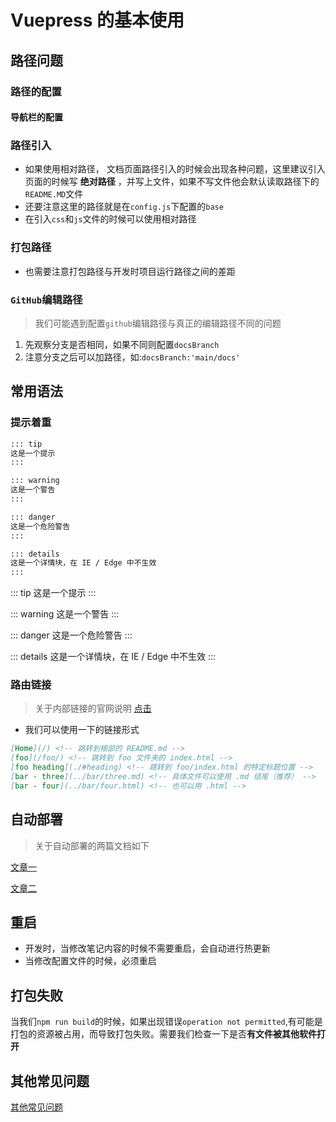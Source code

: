 # Vuepress 的基本使用

## 路径问题

### 路径的配置

#### 导航栏的配置

### 路径引入

-   如果使用相对路径， 文档页面路径引入的时候会出现各种问题，这里建议引入页面的时候写 **绝对路径** ，并写上文件，如果不写文件他会默认读取路径下的`README.MD`文件
-   还要注意这里的路径就是在`config.js`下配置的`base`
-   在引入`css`和`js`文件的时候可以使用相对路径

### 打包路径

-   也需要注意打包路径与开发时项目运行路径之间的差距

### `GitHub`编辑路径

> 我们可能遇到配置`github`编辑路径与真正的编辑路径不同的问题

1. 先观察分支是否相同，如果不同则配置`docsBranch`
2. 注意分支之后可以加路径，如:`docsBranch:'main/docs'`

## 常用语法

### 提示着重

```md
::: tip
这是一个提示
:::

::: warning
这是一个警告
:::

::: danger
这是一个危险警告
:::

::: details
这是一个详情块，在 IE / Edge 中不生效
:::
```

::: tip
这是一个提示
:::

::: warning
这是一个警告
:::

::: danger
这是一个危险警告
:::

::: details
这是一个详情块，在 IE / Edge 中不生效
:::

### 路由链接

> 关于内部链接的官网说明 [点击](https://vuepress.vuejs.org/zh/guide/markdown.html#header-anchors)

-   我们可以使用一下的链接形式

```md
[Home](/) <!-- 跳转到根部的 README.md -->
[foo](/foo/) <!-- 跳转到 foo 文件夹的 index.html -->
[foo heading](./#heading) <!-- 跳转到 foo/index.html 的特定标题位置 -->
[bar - three](../bar/three.md) <!-- 具体文件可以使用 .md 结尾（推荐） -->
[bar - four](../bar/four.html) <!-- 也可以用 .html -->
```

## 自动部署

> 关于自动部署的两篇文档如下

[文章一](https://blog.csdn.net/u010095747/article/details/104420877)

[文章二](https://blog.csdn.net/weixin_44623040/article/details/108115527)

## 重启

-   开发时，当修改笔记内容的时候不需要重启，会自动进行热更新
-   当修改配置文件的时候，必须重启

## 打包失败

当我们`npm run build`的时候，如果出现错误`operation not permitted`,有可能是打包的资源被占用，而导致打包失败。需要我们检查一下是否**有文件被其他软件打开**

## 其他常见问题

[其他常见问题](https://blog.csdn.net/weixin_45785873/article/details/107875507)
